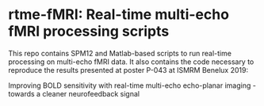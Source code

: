 # rtme-fMRI: Real-time multi-echo fMRI processing scripts

This repo contains SPM12 and Matlab-based scripts to run real-time processing on multi-echo fMRI data. It also contains the code necessary to reproduce the results presented at poster P-043 at ISMRM Benelux 2019:

Improving BOLD sensitivity with real-time multi-echo echo-planar imaging - towards a cleaner neurofeedback signal


